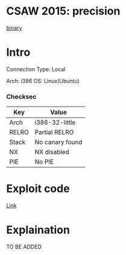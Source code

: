 # CSAW 2015: precision
[binary](https://github.com/ctfs/write-ups-2015/blob/master/csaw-ctf-2015/pwn/precision-100/precision_a8f6f0590c177948fe06c76a1831e650)

# Intro
Connection Type: Local

Arch: i386
OS: Linux(Ubuntu)

### Checksec
| Key | Value |
| ------ | ------ |
| Arch | i386-32-little |
| RELRO | Partial RELRO |
| Stack | No canary found |
| NX | NX disabled |
| PIE | No PIE |

# Exploit code
[Link](https://github.com/n-agi/Wargames/blob/master/precision/solve.py)

# Explaination
TO BE ADDED
